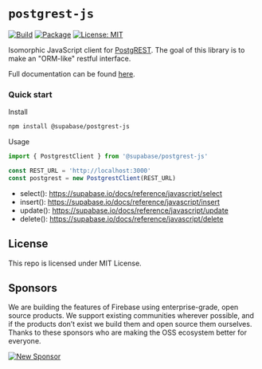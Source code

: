 # `postgrest-js`

[![Build](https://github.com/supabase/postgrest-js/workflows/CI/badge.svg)](https://github.com/supabase/postgrest-js/actions?query=branch%3Amaster)
[![Package](https://img.shields.io/npm/v/@supabase/postgrest-js)](https://www.npmjs.com/package/@supabase/postgrest-js)
[![License: MIT](https://img.shields.io/npm/l/@supabase/postgrest-js)](#license)

Isomorphic JavaScript client for [PostgREST](https://postgrest.org). The goal of this library is to make an "ORM-like" restful interface. 

Full documentation can be found [here](https://supabase.github.io/postgrest-js/).

### Quick start

Install

```bash
npm install @supabase/postgrest-js
```

Usage

```js
import { PostgrestClient } from '@supabase/postgrest-js'

const REST_URL = 'http://localhost:3000'
const postgrest = new PostgrestClient(REST_URL)
```

- select(): https://supabase.io/docs/reference/javascript/select
- insert(): https://supabase.io/docs/reference/javascript/insert
- update(): https://supabase.io/docs/reference/javascript/update
- delete(): https://supabase.io/docs/reference/javascript/delete

## License

This repo is licensed under MIT License.

## Sponsors

We are building the features of Firebase using enterprise-grade, open source products. We support existing communities wherever possible, and if the products don’t exist we build them and open source them ourselves. Thanks to these sponsors who are making the OSS ecosystem better for everyone.

[![New Sponsor](https://user-images.githubusercontent.com/10214025/90518111-e74bbb00-e198-11ea-8f88-c9e3c1aa4b5b.png)](https://github.com/sponsors/supabase)
